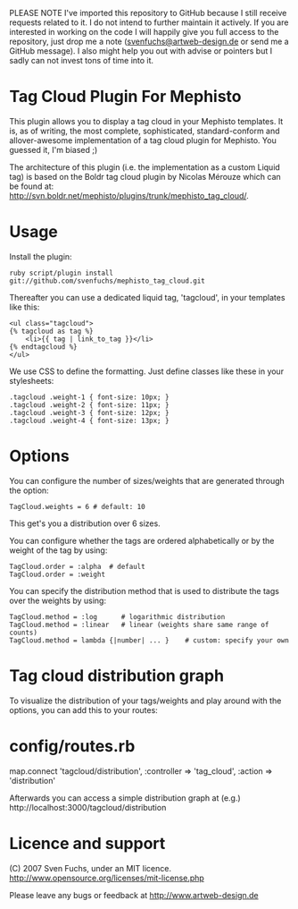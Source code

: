 PLEASE NOTE I've imported this repository to GitHub because I still receive
requests related to it. I do not intend to further maintain it actively. If
you are interested in working on the code I will happily give you full access
to the repository, just drop me a note (svenfuchs@artweb-design.de or send me
a GitHub message). I also might help you out with advise or pointers but I
sadly can not invest tons of time into it.

Tag Cloud Plugin For Mephisto
=============================

This plugin allows you to display a tag cloud in your Mephisto templates. It is, as of writing, the most complete, sophisticated, standard-conform and allover-awesome implementation of a tag cloud plugin for Mephisto. You guessed it, I'm biased ;)

The architecture of this plugin (i.e. the implementation as a custom Liquid tag) is based on the Boldr tag cloud plugin by Nicolas Mérouze which can be found at: http://svn.boldr.net/mephisto/plugins/trunk/mephisto_tag_cloud/. 

Usage
=====

Install the plugin:

	ruby script/plugin install git://github.com/svenfuchs/mephisto_tag_cloud.git
	
Thereafter you can use a dedicated liquid tag, 'tagcloud', in your templates like this:

	<ul class="tagcloud">
	{% tagcloud as tag %}
		<li>{{ tag | link_to_tag }}</li>
	{% endtagcloud %}
	</ul>
	
We use CSS to define the formatting. Just define classes like these in your stylesheets:

	.tagcloud .weight-1 { font-size: 10px; }
	.tagcloud .weight-2 { font-size: 11px; }
	.tagcloud .weight-3 { font-size: 12px; }
	.tagcloud .weight-4 { font-size: 13px; }	
	
Options
=======
	
You can configure the number of sizes/weights that are generated through the option:

	TagCloud.weights = 6 # default: 10

This get's you a distribution over 6 sizes.

You can configure whether the tags are ordered alphabetically or by the weight of the tag by using:

	TagCloud.order = :alpha  # default
	TagCloud.order = :weight

You can specify the distribution method that is used to distribute the tags over the weights by using:

	TagCloud.method = :log		# logarithmic distribution
	TagCloud.method = :linear	# linear (weights share same range of counts)
	TagCloud.method = lambda {|number| ... } 	# custom: specify your own

Tag cloud distribution graph
============================

To visualize the distribution of your tags/weights and play around with the options, you can add this to your routes:

# config/routes.rb
map.connect 'tagcloud/distribution', :controller => 'tag_cloud', :action => 'distribution'

Afterwards you can access a simple distribution graph at (e.g.) http://localhost:3000/tagcloud/distribution

	
Licence and support
===================
	
(C) 2007 Sven Fuchs, under an MIT licence. http://www.opensource.org/licenses/mit-license.php

Please leave any bugs or feedback at http://www.artweb-design.de
